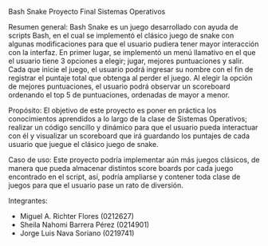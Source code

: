 Bash Snake
Proyecto Final
Sistemas Operativos

Resumen general: 
Bash Snake es un juego desarrollado con ayuda de scripts Bash, en el cual se implementó el clásico juego de snake con algunas modificaciones para que el usuario pudiera tener mayor interacción con la interfaz.
En primer lugar, se implementó un menú llamativo en el que el usuario tiene 3 opciones a elegir; jugar, mejores puntuaciones y salir. 
Cada que inicie el juego, el usuario podrá ingresar su nombre con el fin de registrar el puntaje total que obtenga al perder el juego.
Al elegir la opción de mejores puntuaciones, el usuario podrá observar un scoreboard ordenando el top 5 de puntuaciones, ordenadas de mayor a menor.

Propósito:
El objetivo de este proyecto es poner en práctica los conocimientos aprendidos a lo largo de la clase de Sistemas Operativos; realizar un código sencillo y dinámico para que el usuario pueda interactuar con él y visualizar un scoreboard que irá guardando los puntajes de cada usuario que juegue el clásico juego de snake.

Caso de uso:
Este proyecto podría implementar aún más juegos clásicos, de manera que pueda almacenar distintos score boards por cada juego encontrado en el script, así, podría ampliarse y contener toda clase de juegos para que el usuario pase un rato de diversión.

Integrantes:
- Miguel A. Richter Flores (0212627)
- Sheila Nahomi Barrera Pérez (0214901)
- Jorge Luis Nava Soriano (0219741)
